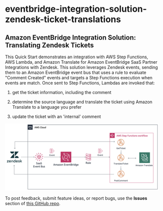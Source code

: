 # eventbridge-integration-solution-zendesk-ticket-translations
## Amazon EventBridge Integration Solution: Translating Zendesk Tickets

This Quick Start demonstrates an integration with AWS Step Functions, AWS Lambda, and Amazon Translate for Amazon EventBridge SaaS Partner Integrations with Zendesk. This solution leverages Zendesk events, sending them to an Amazon EventBridge event bus that uses a rule to evaluate "Comment Created" events and targets a Step Functions execution when events are match. Once sent to Step Functions, Lambdas are invoked that:

1) get the ticket information, including the comment

2) determine the source language and translate the ticket using Amazon Translate to a language you prefer

3) update the ticket with an 'internal' comment

![Quick Start architecture for EventBridge Integration Solution: Zendesk Translate](https://github.com/aws-quickstart/eventbridge-integration-solution-zendesk-ticket-translations/raw/master/images/eventbridge-zendesk-translate.png)


To post feedback, submit feature ideas, or report bugs, use the **Issues** section of [this GitHub repo](https://github.com/aws-quickstart/eventbridge-integration-solution-zendesk-ticket-translations).